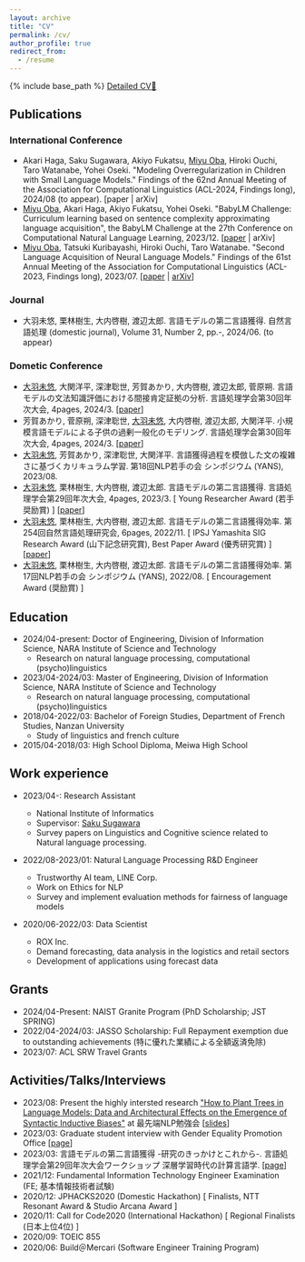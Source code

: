 ```yaml
---
layout: archive
title: "CV"
permalink: /cv/
author_profile: true
redirect_from:
  - /resume
---
```


{% include base_path %}
[Detailed CV📄](https://docs.google.com/document/d/115ZlcvwP1xPHFDiRQSWOl2K1vKwX3DEo7miXUOsTQpw/edit?usp=sharing)

## Publications
### International Conference
* Akari Haga, Saku Sugawara, Akiyo Fukatsu, <u>Miyu Oba</u>, Hiroki Ouchi, Taro Watanabe, Yohei Oseki. "Modeling Overregularization in Children with Small Language Models." Findings of the 62nd Annual Meeting of the Association for Computational Linguistics (ACL-2024, Findings long), 2024/08 (to appear). \[paper \| arXiv\]
* <u>Miyu Oba</u>, Akari Haga, Akiyo Fukatsu, Yohei Oseki. "BabyLM Challenge: Curriculum learning based on sentence complexity approximating language acquisition", the BabyLM Challenge at the 27th Conference on Computational Natural Language Learning, 2023/12. \[[paper](https://aclanthology.org/2023.conll-babylm.25/) \| arXiv\]
* <u>Miyu Oba</u>, Tatsuki Kuribayashi, Hiroki Ouchi, Taro Watanabe. "Second Language Acquisition of Neural Language Models." Findings of the 61st Annual Meeting of the Association for Computational Linguistics (ACL-2023, Findings long), 2023/07. \[[paper](https://aclanthology.org/2023.findings-acl.856/) \| [arXiv](https://arxiv.org/abs/2306.02920)\]

### Journal
* 大羽未悠, 栗林樹生, 大内啓樹, 渡辺太郎. 言語モデルの第二言語獲得. 自然言語処理 (domestic journal), Volume 31, Number 2, pp.-,  2024/06. (to appear)

### Dometic Conference
* <u>大羽未悠</u>, 大関洋平, 深津聡世, 芳賀あかり, 大内啓樹, 渡辺太郎, 菅原朔. 言語モデルの文法知識評価における間接肯定証拠の分析. 言語処理学会第30回年次大会, 4pages, 2024/3. \[[paper](https://www.anlp.jp/proceedings/annual_meeting/2024/pdf_dir/E10-5.pdf)\]
* 芳賀あかり, 菅原朔, 深津聡世, <u>大羽未悠</u>, 大内啓樹, 渡辺太郎, 大関洋平. 小規模言語モデルによる子供の過剰一般化のモデリング. 言語処理学会第30回年次大会, 4pages, 2024/3. \[[paper](https://www.anlp.jp/proceedings/annual_meeting/2024/pdf_dir/E9-1.pdf)\]
* <u>大羽未悠</u>, 芳賀あかり, 深津聡世, 大関洋平. 言語獲得過程を模倣した文の複雑さに基づくカリキュラム学習. 第18回NLP若手の会 シンポジウム (YANS), 2023/08.
* <u>大羽未悠</u>, 栗林樹生, 大内啓樹, 渡辺太郎. 言語モデルの第二言語獲得. 言語処理学会第29回年次大会, 4pages, 2023/3. \[ Young Researcher Award (若手奨励賞) \] \[[paper](https://www.anlp.jp/proceedings/annual_meeting/2023/pdf_dir/D3-1.pdf)\]
* <u>大羽未悠</u>, 栗林樹生, 大内啓樹, 渡辺太郎. 言語モデルの第二言語獲得効率. 第254回自然言語処理研究会, 6pages, 2022/11. \[ IPSJ Yamashita SIG Research Award (山下記念研究賞), Best Paper Award (優秀研究賞) \] \[[paper](http://id.nii.ac.jp/1001/00222493/)\]
* <u>大羽未悠</u>, 栗林樹生, 大内啓樹, 渡辺太郎. 言語モデルの第二言語獲得効率. 第17回NLP若手の会 シンポジウム (YANS), 2022/08. \[ Encouragement Award (奨励賞) \]

## Education
* 2024/04-present: Doctor of Engineering, Division of Information Science, NARA Institute of Science and Technology
  * Research on natural language processing, computational (psycho)linguistics
* 2023/04-2024/03: Master of Engineering, Division of Information Science, NARA Institute of Science and Technology
  * Research on natural language processing, computational (psycho)linguistics
* 2018/04-2022/03: Bachelor of Foreign Studies, Department of French Studies, Nanzan University
  * Study of linguistics and french culture
* 2015/04-2018/03: High School Diploma, Meiwa High School

## Work experience
* 2023/04-: Research Assistant
  * National Institute of Informatics
  * Supervisor: [Saku Sugawara](https://penzant.net/)
  * Survey papers on Linguistics and Cognitive science related to Natural language processing.

* 2022/08-2023/01: Natural Language Processing R&D Engineer
  * Trustworthy AI team, LINE Corp.
  * Work on Ethics for NLP
  * Survey and implement evaluation methods for fairness of language models

* 2020/06-2022/03: Data Scientist
  * ROX Inc.
  * Demand forecasting, data analysis in the logistics and retail sectors
  * Development of applications using forecast data

## Grants
* 2024/04-Present: NAIST Granite Program (PhD Scholarship; JST SPRING)
* 2022/04-2024/03: JASSO Scholarship: Full Repayment exemption due to outstanding achievements (特に優れた業績による全額返済免除)
* 2023/07: ACL SRW Travel Grants
  
## Activities/Talks/Interviews
* 2023/08: Present the highly intersted research ["How to Plant Trees in Language Models: Data and Architectural Effects on the Emergence of Syntactic Inductive Biases"](https://aclanthology.org/2023.acl-long.629/) at 最先端NLP勉強会 \[[slides](https://speakerdeck.com/miyuoba/zui-xian-duan-nlpmian-qiang-hui-2023/)\]
* 2023/03: Graduate student interview with Gender Equality Promotion Office \[[page](http://www.naist.jp/gender/contents/message/student_interview/minority_01_en.html)\]
* 2023/03: 言語モデルの第二言語獲得 -研究のきっかけとこれから-. 言語処理学会第29回年次大会ワークショップ 深層学習時代の計算言語学. \[[page](http://clml.ism.ac.jp/~daichi/workshop/2023-deepcl/)\]
* 2021/12: Fundamental Information Technology Engineer Examination (FE; 基本情報技術者試験)
* 2020/12: JPHACKS2020 (Domestic Hackathon) \[ Finalists, NTT Resonant Award & Studio Arcana Award \]
* 2020/11: Call for Code2020 (International Hackathon) \[ Regional Finalists (日本上位4位) \]
* 2020/09: TOEIC 855
* 2020/06: Build＠Mercari (Software Engineer Training Program)

